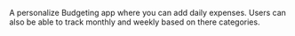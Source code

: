 A personalize Budgeting app where you can add daily expenses. Users can also be able to track monthly and weekly based on there categories.
